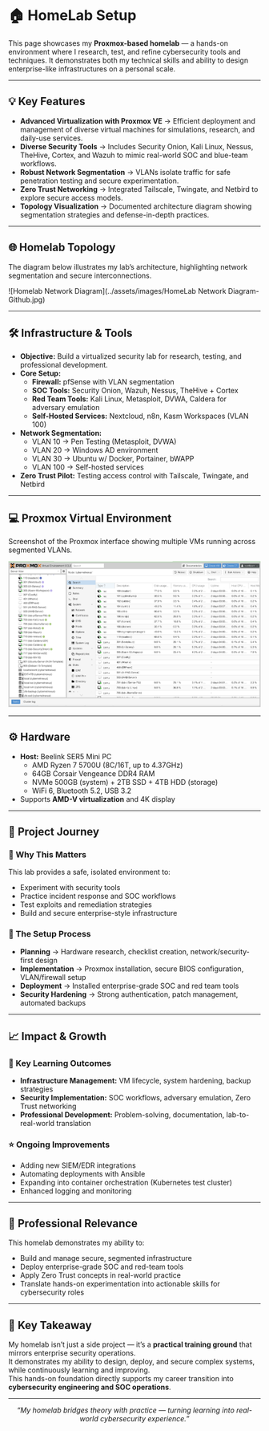 # 🏠 **HomeLab Setup**

This page showcases my **Proxmox-based homelab** — a hands-on environment where I research, test, and refine cybersecurity tools and techniques. It demonstrates both my technical skills and ability to design enterprise-like infrastructures on a personal scale.  

---

## 💡 **Key Features**
- **Advanced Virtualization with Proxmox VE** → Efficient deployment and management of diverse virtual machines for simulations, research, and daily-use services.  
- **Diverse Security Tools** → Includes Security Onion, Kali Linux, Nessus, TheHive, Cortex, and Wazuh to mimic real-world SOC and blue-team workflows.  
- **Robust Network Segmentation** → VLANs isolate traffic for safe penetration testing and secure experimentation.  
- **Zero Trust Networking** → Integrated Tailscale, Twingate, and Netbird to explore secure access models.  
- **Topology Visualization** → Documented architecture diagram showing segmentation strategies and defense-in-depth practices.  

---

## 🌐 **Homelab Topology**
The diagram below illustrates my lab’s architecture, highlighting network segmentation and secure interconnections.  

![Homelab Network Diagram](../assets/images/HomeLab Network Diagram-Github.jpg)  

---

## 🛠️ **Infrastructure & Tools**
- **Objective:** Build a virtualized security lab for research, testing, and professional development.  
- **Core Setup:**
  - **Firewall:** pfSense with VLAN segmentation  
  - **SOC Tools:** Security Onion, Wazuh, Nessus, TheHive + Cortex  
  - **Red Team Tools:** Kali Linux, Metasploit, DVWA, Caldera for adversary emulation  
  - **Self-Hosted Services:** Nextcloud, n8n, Kasm Workspaces (VLAN 100)  
- **Network Segmentation:**
  - VLAN 10 → Pen Testing (Metasploit, DVWA)  
  - VLAN 20 → Windows AD environment  
  - VLAN 30 → Ubuntu w/ Docker, Portainer, bWAPP  
  - VLAN 100 → Self-hosted services  
- **Zero Trust Pilot:** Testing access control with Tailscale, Twingate, and Netbird  

---

## 💻 **Proxmox Virtual Environment**
Screenshot of the Proxmox interface showing multiple VMs running across segmented VLANs.  

![Proxmox Environment](../assets/screenshots/Proxmox-Environment.png)  

---

## ⚙️ **Hardware**
- **Host:** Beelink SER5 Mini PC  
  - AMD Ryzen 7 5700U (8C/16T, up to 4.37GHz)  
  - 64GB Corsair Vengeance DDR4 RAM  
  - NVMe 500GB (system) + 2TB SSD + 4TB HDD (storage)  
  - WiFi 6, Bluetooth 5.2, USB 3.2  
- Supports **AMD-V virtualization** and 4K display  

---

## 🚀 **Project Journey**

### 🎯 Why This Matters
This lab provides a safe, isolated environment to:  
- Experiment with security tools  
- Practice incident response and SOC workflows  
- Test exploits and remediation strategies  
- Build and secure enterprise-style infrastructure  

### 🔄 The Setup Process
- **Planning** → Hardware research, checklist creation, network/security-first design  
- **Implementation** → Proxmox installation, secure BIOS configuration, VLAN/firewall setup  
- **Deployment** → Installed enterprise-grade SOC and red team tools  
- **Security Hardening** → Strong authentication, patch management, automated backups  

---

## 📈 **Impact & Growth**

### 🧠 Key Learning Outcomes
- **Infrastructure Management:** VM lifecycle, system hardening, backup strategies  
- **Security Implementation:** SOC workflows, adversary emulation, Zero Trust networking  
- **Professional Development:** Problem-solving, documentation, lab-to-real-world translation  

### ⭐ Ongoing Improvements
- Adding new SIEM/EDR integrations  
- Automating deployments with Ansible  
- Expanding into container orchestration (Kubernetes test cluster)  
- Enhanced logging and monitoring  

---

## 💼 **Professional Relevance**
This homelab demonstrates my ability to:  
- Build and manage secure, segmented infrastructure  
- Deploy enterprise-grade SOC and red-team tools  
- Apply Zero Trust concepts in real-world practice  
- Translate hands-on experimentation into actionable skills for cybersecurity roles  

---

## 📌 **Key Takeaway**
My homelab isn’t just a side project — it’s a **practical training ground** that mirrors enterprise security operations.  
It demonstrates my ability to design, deploy, and secure complex systems, while continuously learning and improving.  
This hands-on foundation directly supports my career transition into **cybersecurity engineering and SOC operations**.  

---

<p align="center"><i>“My homelab bridges theory with practice — turning learning into real-world cybersecurity experience.”</i></p>

